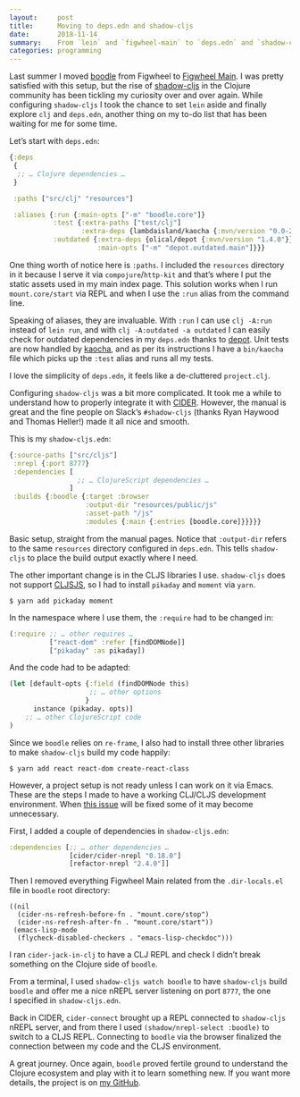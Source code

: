 ```yaml
---
layout:     post
title:      Moving to deps.edn and shadow-cljs
date:       2018-11-14
summary:    From `lein` and `figwheel-main` to `deps.edn` and `shadow-cljs`.
categories: programming
---
```


Last summer I moved [boodle](https://github.com/manuel-uberti/boodle) from
Figwheel to [Figwheel
Main](https://manuel-uberti.github.io/programming/2018/08/03/figwheel-main/).
I was pretty satisfied with this setup, but the rise of
[shadow-cljs](http://shadow-cljs.org/) in the Clojure community has been
tickling my curiosity over and over again. While configuring `shadow-cljs`
I took the chance to set `lein` aside and finally explore `clj` and `deps.edn`,
another thing on my to-do list that has been waiting for me for some time.

Let’s start with `deps.edn`:

``` clojure
{:deps
 {
  ;; … Clojure dependencies …
 }

 :paths ["src/clj" "resources"]

 :aliases {:run {:main-opts ["-m" "boodle.core"]}
           :test {:extra-paths ["test/clj"]
                  :extra-deps {lambdaisland/kaocha {:mvn/version "0.0-266"}}}
           :outdated {:extra-deps {olical/depot {:mvn/version "1.4.0"}}
                      :main-opts ["-m" "depot.outdated.main"]}}}
```

One thing worth of notice here is `:paths`. I included the `resources` directory
in it because I serve it via `compojure`/`http-kit` and that’s where I put the
static assets used in my main index page. This solution works when I run
`mount.core/start` via REPL and when I use the `:run` alias from the command
line.

Speaking of aliases, they are invaluable. With `:run` I can use `clj -A:run`
instead of `lein run`, and with `clj -A:outdated -a outdated` I can easily check
for outdated dependencies in my `deps.edn` thanks to
[depot](https://github.com/Olical/depot). Unit tests are now handled by
[kaocha](https://github.com/lambdaisland/kaocha), and as per its instructions
I have a `bin/kaocha` file which picks up the `:test` alias and runs all my
tests.

I love the simplicity of `deps.edn`, it feels like a de-cluttered `project.clj`.

Configuring `shadow-cljs` was a bit more complicated. It took me a while to
understand how to properly integrate it with
[CIDER](https://github.com/clojure-emacs/cider). However, the manual is great
and the fine people on Slack’s `#shadow-cljs` (thanks Ryan Haywood and Thomas
Heller!) made it all nice and smooth.

This is my `shadow-cljs.edn`:

``` clojure
{:source-paths ["src/cljs"]
 :nrepl {:port 8777}
 :dependencies [
                 ;; … ClojureScript dependencies …
               ]
 :builds {:boodle {:target :browser
                   :output-dir "resources/public/js"
                   :asset-path "/js"
                   :modules {:main {:entries [boodle.core]}}}}}
```

Basic setup, straight from the manual pages. Notice that `:output-dir` refers to
the same `resources` directory configured in `deps.edn`. This tells
`shadow-cljs` to place the build output exactly where I need.

The other important change is in the CLJS libraries I use. `shadow-cljs` does
not support [CLJSJS](https://cljsjs.github.io/), so I had to install `pikaday`
and `moment` via `yarn`.

``` shell
$ yarn add pickaday moment
```

In the namespace where I use them, the `:require` had to be changed in:

``` clojure
(:require ;; … other requires …
          ["react-dom" :refer [findDOMNode]]
          ["pikaday" :as pikaday])
```

And the code had to be adapted:

``` clojure
(let [default-opts {:field (findDOMNode this)
                    ;; … other options
                   }
      instance (pikaday. opts)]
    ;; … other ClojureScript code
)
```

Since we `boodle` relies on `re-frame`, I also had to install three other
libraries to make `shadow-cljs` build my code happily:

``` shell
$ yarn add react react-dom create-react-class
```

However, a project setup is not ready unless I can work on it via Emacs. These
are the steps I made to have a working CLJ/CLJS development environment. When
[this issue](https://github.com/clojure-emacs/cider/issues/2447) will be fixed
some of it may become unnecessary.

First, I added a couple of dependencies in `shadow-cljs.edn`:

``` clojure
:dependencies [;; … other dependencies …
               [cider/cider-nrepl "0.18.0"]
               [refactor-nrepl "2.4.0"]]
```

Then I removed everything Figwheel Main related from the `.dir-locals.el` file
in `boodle` root directory:

``` emacs-lisp
((nil
  (cider-ns-refresh-before-fn . "mount.core/stop")
  (cider-ns-refresh-after-fn . "mount.core/start"))
 (emacs-lisp-mode
  (flycheck-disabled-checkers . "emacs-lisp-checkdoc")))
```

I ran `cider-jack-in-clj` to have a CLJ REPL and check I didn’t break something
on the Clojure side of `boodle`.

From a terminal, I used `shadow-cljs watch boodle` to have `shadow-cljs` build
`boodle` and offer me a nice nREPL server listening on port `8777`, the one
I specified in `shadow-cljs.edn`.

Back in CIDER, `cider-connect` brought up a REPL connected to `shadow-cljs`
nREPL server, and from there I used `(shadow/nrepl-select :boodle)` to switch to
a CLJS REPL. Connecting to `boodle` via the browser finalized the connection
between my code and the CLJS environment.

A great journey. Once again, `boodle` proved fertile ground to understand the
Clojure ecosystem and play with it to learn something new. If you want more
details, the project is on [my GitHub](https://github.com/manuel-uberti/boodle).
